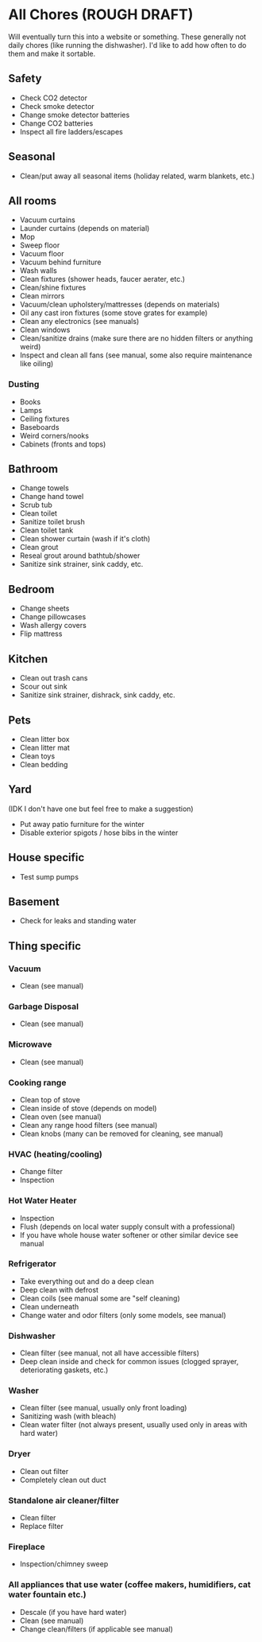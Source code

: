 # All Chores (ROUGH DRAFT)
Will eventually turn this into a website or something. These generally not daily chores (like running the dishwasher). I'd like to add how often to do them and make it sortable. 

## Safety
- Check CO2 detector
- Check smoke detector
- Change smoke detector batteries
- Change CO2 batteries
- Inspect all fire ladders/escapes

## Seasonal
- Clean/put away all seasonal items (holiday related, warm blankets, etc.)

## All rooms
- Vacuum curtains
- Launder curtains (depends on material)
- Mop
- Sweep floor
- Vacuum floor
- Vacuum behind furniture
- Wash walls
- Clean fixtures (shower heads, faucer aerater, etc.)
- Clean/shine fixtures
- Clean mirrors
- Vacuum/clean upholstery/mattresses (depends on materials)
- Oil any cast iron fixtures (some stove grates for example) 
- Clean any electronics (see manuals)
- Clean windows
- Clean/sanitize drains (make sure there are no hidden filters or anything weird)
- Inspect and clean all fans (see manual, some also require maintenance like oiling)

### Dusting
- Books
- Lamps
- Ceiling fixtures
- Baseboards
- Weird corners/nooks
- Cabinets (fronts and tops)

## Bathroom
- Change towels
- Change hand towel
- Scrub tub
- Clean toilet
- Sanitize toilet brush
- Clean toilet tank
- Clean shower curtain (wash if it's cloth)
- Clean grout
- Reseal grout around bathtub/shower
- Sanitize sink strainer, sink caddy, etc. 

## Bedroom
- Change sheets
- Change pillowcases
- Wash allergy covers
- Flip mattress


## Kitchen
- Clean out trash cans
- Scour out sink
- Sanitize sink strainer, dishrack, sink caddy, etc. 

## Pets
- Clean litter box
- Clean litter mat
- Clean toys
- Clean bedding

## Yard
(IDK I don't have one but feel free to make a suggestion)
- Put away patio furniture for the winter
- Disable exterior spigots / hose bibs in the winter

## House specific
- Test sump pumps

## Basement
- Check for leaks and standing water

## Thing specific

### Vacuum
- Clean (see manual)

### Garbage Disposal
- Clean (see manual)

### Microwave
- Clean (see manual)

### Cooking range
- Clean top of stove
- Clean inside of stove (depends on model)
- Clean oven (see manual)
- Clean any range hood filters (see manual)
- Clean knobs (many can be removed for cleaning, see manual)

### HVAC (heating/cooling)
- Change filter
- Inspection

### Hot Water Heater
- Inspection
- Flush (depends on local water supply consult with a professional)
- If you have whole house water softener or other similar device see manual

### Refrigerator
- Take everything out and do a deep clean
- Deep clean with defrost
- Clean coils (see manual some are "self cleaning)
- Clean underneath
- Change water and odor filters (only some models, see manual)

### Dishwasher
- Clean filter (see manual, not all have accessible filters)
- Deep clean inside and check for common issues (clogged sprayer, deteriorating gaskets, etc.)

### Washer
- Clean filter (see manual, usually only front loading)
- Sanitizing wash (with bleach)
- Clean water filter (not always present, usually used only in areas with hard water)

### Dryer
- Clean out filter
- Completely clean out duct

### Standalone air cleaner/filter
- Clean filter
- Replace filter

### Fireplace
- Inspection/chimney sweep

### All appliances that use water (coffee makers, humidifiers, cat water fountain etc.)
- Descale (if you have hard water)
- Clean (see manual) 
- Change clean/filters (if applicable see manual)






